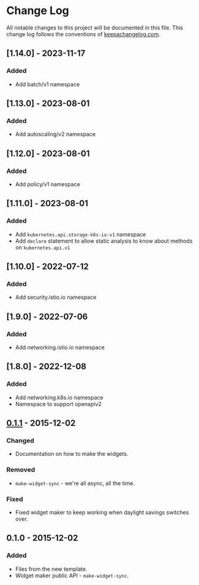 # Change Log
All notable changes to this project will be documented in this file. This change log follows the conventions of [keepachangelog.com](http://keepachangelog.com/).

## [1.14.0] - 2023-11-17
### Added
- Add batch/v1 namespace

## [1.13.0] - 2023-08-01
### Added
- Add autoscaling/v2 namespace

## [1.12.0] - 2023-08-01
### Added
- Add policy/v1 namespace

## [1.11.0] - 2023-08-01
### Added
- Add `kubernetes.api.storage-k8s-io-v1` namespace
- Add `declare` statement to allow static analysis to know about methods on `kubernetes.api.v1`

## [1.10.0] - 2022-07-12
### Added
- Add security.istio.io namespace

## [1.9.0] - 2022-07-06
### Added
- Add networking.istio.io namespace

## [1.8.0] - 2022-12-08
### Added
- Add networking.k8s.io namespace
- Namespace to support openapiv2

## [0.1.1] - 2015-12-02
### Changed
- Documentation on how to make the widgets.

### Removed
- `make-widget-sync` - we're all async, all the time.

### Fixed
- Fixed widget maker to keep working when daylight savings switches over.

## 0.1.0 - 2015-12-02
### Added
- Files from the new template.
- Widget maker public API - `make-widget-sync`.

[unreleased]: https://github.com/your-name/kubernetes.api/compare/0.1.1...HEAD
[0.1.1]: https://github.com/your-name/kubernetes.api/compare/0.1.0...0.1.1
